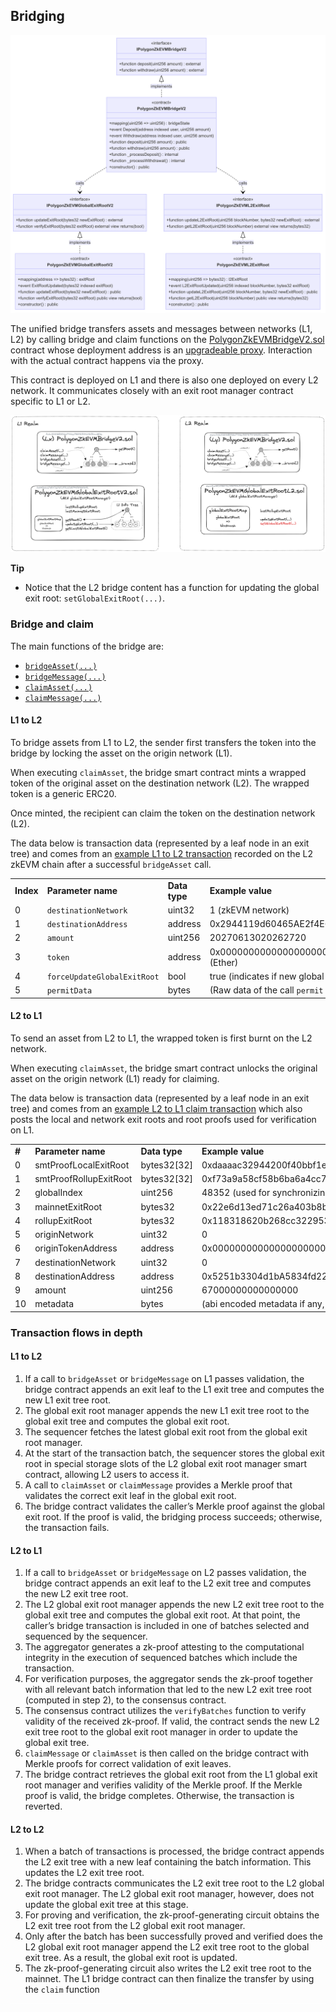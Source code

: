 

## Bridging



![alt text](image.png)


The unified bridge transfers assets and messages between networks (L1, L2) by calling bridge and claim functions on the [PolygonZkEVMBridgeV2.sol](https://github.com/0xPolygonHermez/zkevm-contracts/blob/main/contracts/v2/PolygonZkEVMBridgeV2.sol) contract whose deployment address is an [upgradeable proxy](https://etherscan.io/address/0x2a3DD3EB832aF982ec71669E178424b10Dca2EDe#code). Interaction with the actual contract happens via the proxy.

This contract is deployed on L1 and there is also one deployed on every L2 network. It communicates closely with an exit root manager contract specific to L1 or L2.



![alt text](image-1.png)



**Tip**



* Notice that the L2 bridge content has a function for updating the global exit root: `setGlobalExitRoot(...)`.


### Bridge and claim

The main functions of the bridge are:



* <code>[bridgeAsset(...)](https://github.com/0xPolygonHermez/zkevm-contracts/blob/1ad7089d04910c319a257ff4f3674ffd6fc6e64e/contracts/v2/PolygonZkEVMBridgeV2.sol#L204)</code>
* <code>[bridgeMessage(...)](https://github.com/0xPolygonHermez/zkevm-contracts/blob/1ad7089d04910c319a257ff4f3674ffd6fc6e64e/contracts/v2/PolygonZkEVMBridgeV2.sol#L325)</code>
* <code>[claimAsset(...)](https://github.com/0xPolygonHermez/zkevm-contracts/blob/1ad7089d04910c319a257ff4f3674ffd6fc6e64e/contracts/v2/PolygonZkEVMBridgeV2.sol#L446)</code>
* <code>[claimMessage(...)](https://github.com/0xPolygonHermez/zkevm-contracts/blob/1ad7089d04910c319a257ff4f3674ffd6fc6e64e/contracts/v2/PolygonZkEVMBridgeV2.sol#L599)</code>


#### L1 to L2

To bridge assets from L1 to L2, the sender first transfers the token into the bridge by locking the asset on the origin network (L1).

When executing `claimAsset`, the bridge smart contract mints a wrapped token of the original asset on the destination network (L2). The wrapped token is a generic ERC20.

Once minted, the recipient can claim the token on the destination network (L2).

The data below is transaction data (represented by a leaf node in an exit tree) and comes from an [example L1 to L2 transaction](https://etherscan.io/tx/0xddbff67ac10c27db39c8e49a36871eba319528286752188e1730fbfdcb184f1b) recorded on the L2 zkEVM chain after a successful `bridgeAsset` call.


<table>
  <tr>
   <td><strong>Index</strong>
   </td>
   <td><strong>Parameter name</strong>
   </td>
   <td><strong>Data type</strong>
   </td>
   <td><strong>Example value</strong>
   </td>
  </tr>
  <tr>
   <td>0
   </td>
   <td><code>destinationNetwork</code>
   </td>
   <td>uint32
   </td>
   <td>1 (zkEVM network)
   </td>
  </tr>
  <tr>
   <td>1
   </td>
   <td><code>destinationAddress</code>
   </td>
   <td>address
   </td>
   <td>0x2944119d60465AE2f4E6C587fCc669214a5094E1
   </td>
  </tr>
  <tr>
   <td>2
   </td>
   <td><code>amount</code>
   </td>
   <td>uint256
   </td>
   <td>20270613020262720
   </td>
  </tr>
  <tr>
   <td>3
   </td>
   <td><code>token</code>
   </td>
   <td>address
   </td>
   <td>0x0000000000000000000000000000000000000000 (Ether)
   </td>
  </tr>
  <tr>
   <td>4
   </td>
   <td><code>forceUpdateGlobalExitRoot</code>
   </td>
   <td>bool
   </td>
   <td>true (indicates if new global exit root is updated)
   </td>
  </tr>
  <tr>
   <td>5
   </td>
   <td><code>permitData</code>
   </td>
   <td>bytes
   </td>
   <td>(Raw data of the call <code>permit</code> of the token)
   </td>
  </tr>
</table>



#### L2 to L1

To send an asset from L2 to L1, the wrapped token is first burnt on the L2 network.

When executing `claimAsset`, the bridge smart contract unlocks the original asset on the origin network (L1) ready for claiming.

The data below is transaction data (represented by a leaf node in an exit tree) and comes from an [example L2 to L1 claim transaction](https://etherscan.io/tx/0x70f7f550cded85e21e0893b6ea5aae3dd2b998021ce449770fa78a967bc44f79) which also posts the local and network exit roots and root proofs used for verification on L1.


<table>
  <tr>
   <td><strong>#</strong>
   </td>
   <td><strong>Parameter name</strong>
   </td>
   <td><strong>Data type</strong>
   </td>
   <td><strong>Example value</strong>
   </td>
  </tr>
  <tr>
   <td>0
   </td>
   <td>smtProofLocalExitRoot
   </td>
   <td>bytes32[32]
   </td>
   <td>0xdaaaac32944200f40bbf1e208472…
   </td>
  </tr>
  <tr>
   <td>1
   </td>
   <td>smtProofRollupExitRoot
   </td>
   <td>bytes32[32]
   </td>
   <td>0xf73a9a58cf58b6ba6a4cc7b4951a…
   </td>
  </tr>
  <tr>
   <td>2
   </td>
   <td>globalIndex
   </td>
   <td>uint256
   </td>
   <td>48352 (used for synchronizing)
   </td>
  </tr>
  <tr>
   <td>3
   </td>
   <td>mainnetExitRoot
   </td>
   <td>bytes32
   </td>
   <td>0x22e6d13ed71c26a403b8bae97755fc215744bfa490d108aa8d14386fef41de02
   </td>
  </tr>
  <tr>
   <td>4
   </td>
   <td>rollupExitRoot
   </td>
   <td>bytes32
   </td>
   <td>0x118318620b268cc322953926c3b45092e573af034ddf75c143456b2886a844ef
   </td>
  </tr>
  <tr>
   <td>5
   </td>
   <td>originNetwork
   </td>
   <td>uint32
   </td>
   <td>0
   </td>
  </tr>
  <tr>
   <td>6
   </td>
   <td>originTokenAddress
   </td>
   <td>address
   </td>
   <td>0x0000000000000000000000000000000000000000
   </td>
  </tr>
  <tr>
   <td>7
   </td>
   <td>destinationNetwork
   </td>
   <td>uint32
   </td>
   <td>0
   </td>
  </tr>
  <tr>
   <td>8
   </td>
   <td>destinationAddress
   </td>
   <td>address
   </td>
   <td>0x5251b3304d1bA5834fd227c2842AA82aC50412E6
   </td>
  </tr>
  <tr>
   <td>9
   </td>
   <td>amount
   </td>
   <td>uint256
   </td>
   <td>67000000000000000
   </td>
  </tr>
  <tr>
   <td>10
   </td>
   <td>metadata
   </td>
   <td>bytes
   </td>
   <td>(abi encoded metadata if any, empty otherwise)
   </td>
  </tr>
</table>



### Transaction flows in depth


#### L1 to L2



1. If a call to `bridgeAsset` or `bridgeMessage` on L1 passes validation, the bridge contract appends an exit leaf to the L1 exit tree and computes the new L1 exit tree root.
2. The global exit root manager appends the new L1 exit tree root to the global exit tree and computes the global exit root.
3. The sequencer fetches the latest global exit root from the global exit root manager.
4. At the start of the transaction batch, the sequencer stores the global exit root in special storage slots of the L2 global exit root manager smart contract, allowing L2 users to access it.
5. A call to `claimAsset` or `claimMessage` provides a Merkle proof that validates the correct exit leaf in the global exit root.
6. The bridge contract validates the caller’s Merkle proof against the global exit root. If the proof is valid, the bridging process succeeds; otherwise, the transaction fails.


#### L2 to L1



1. If a call to `bridgeAsset` or `bridgeMessage` on L2 passes validation, the bridge contract appends an exit leaf to the L2 exit tree and computes the new L2 exit tree root.
2. The L2 global exit root manager appends the new L2 exit tree root to the global exit tree and computes the global exit root. At that point, the caller’s bridge transaction is included in one of batches selected and sequenced by the sequencer.
3. The aggregator generates a zk-proof attesting to the computational integrity in the execution of sequenced batches which include the transaction.
4. For verification purposes, the aggregator sends the zk-proof together with all relevant batch information that led to the new L2 exit tree root (computed in step 2), to the consensus contract.
5. The consensus contract utilizes the `verifyBatches` function to verify validity of the received zk-proof. If valid, the contract sends the new L2 exit tree root to the global exit root manager in order to update the global exit tree.
6. `claimMessage` or `claimAsset` is then called on the bridge contract with Merkle proofs for correct validation of exit leaves.
7. The bridge contract retrieves the global exit root from the L1 global exit root manager and verifies validity of the Merkle proof. If the Merkle proof is valid, the bridge completes. Otherwise, the transaction is reverted.


#### L2 to L2



1. When a batch of transactions is processed, the bridge contract appends the L2 exit tree with a new leaf containing the batch information. This updates the L2 exit tree root.
2. The bridge contracts communicates the L2 exit tree root to the L2 global exit root manager. The L2 global exit root manager, however, does not update the global exit tree at this stage.
3. For proving and verification, the zk-proof-generating circuit obtains the L2 exit tree root from the L2 global exit root manager.
4. Only after the batch has been successfully proved and verified does the L2 global exit root manager append the L2 exit tree root to the global exit tree. As a result, the global exit root is updated.
5. The zk-proof-generating circuit also writes the L2 exit tree root to the mainnet. The L1 bridge contract can then finalize the transfer by using the `claim` function










<!-- watermark --><div style="background-color:#FFFFFF"><p style="color:#FFFFFF; font-size: 1px">gd2md-html: xyzzy Sun Jul 21 2024</p></div>

